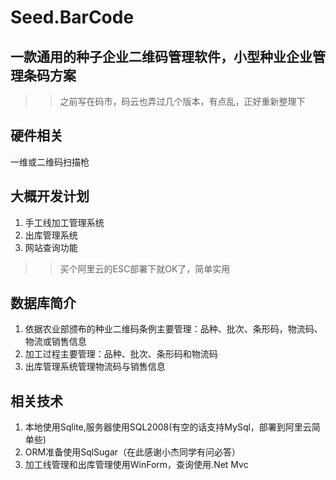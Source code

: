 # Seed.BarCode
## 一款通用的种子企业二维码管理软件，小型种业企业管理条码方案
>> 之前写在码市，码云也弄过几个版本，有点乱，正好重新整理下

## 硬件相关 
一维或二维码扫描枪

## 大概开发计划
1. 手工线加工管理系统
1. 出库管理系统
1. 网站查询功能

>> 买个阿里云的ESC部署下就OK了，简单实用

## 数据库简介
1. 依据农业部颁布的种业二维码条例主要管理：品种、批次、条形码，物流码、物流或销售信息
1. 加工过程主要管理：品种、批次、条形码和物流码
1. 出库管理系统管理物流码与销售信息

## 相关技术
1. 本地使用Sqlite,服务器使用SQL2008(有空的话支持MySql，部署到阿里云简单些)
1. ORM准备使用SqlSugar（在此感谢小杰同学有问必答）
1. 加工线管理和出库管理使用WinForm，查询使用.Net Mvc 